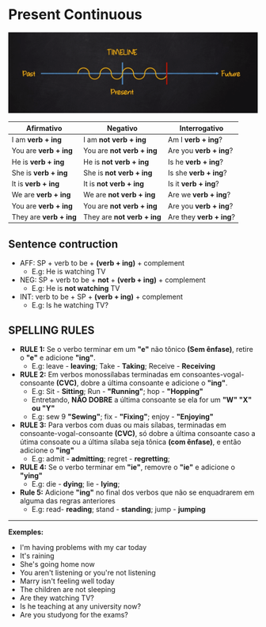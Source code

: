 # Present Continuous

![TIMELINE](./presentContinuo.png)

| Afirmativo         | Negativo              | Interrogativo        |
|--------------------|-----------------------|----------------------|
| I am **verb + ing**| I am **not verb + ing**| Am I **verb + ing**?|
| You are **verb + ing**| You are **not verb + ing**| Are you **verb + ing**?|
| He is **verb + ing**| He is **not verb + ing**| Is he **verb + ing**?|
| She is **verb + ing**| She is **not verb + ing**| Is she **verb + ing**?|
| It is **verb + ing**| It is **not verb + ing**| Is it **verb + ing**?|
| We are **verb + ing**| We are **not verb + ing** | Are we **verb + ing**?|
| You are **verb + ing**| You are **not verb + ing**| Are you **verb + ing**?|
| They are **verb + ing**| They are **not verb + ing**| Are they **verb + ing**?|

## Sentence contruction

- AFF: SP + verb to be + **(verb + ing)** + complement
  - E.g: He is watching TV
- NEG: SP + verb to be + **not** + **(verb + ing)** + complement
  - E.g: He is **not watching** TV
- INT: verb to be + SP + **(verb + ing)** + complement
  - E.g: Is he watching TV?

## SPELLING RULES

- **RULE 1:** Se o verbo terminar em um **"e"** não tônico **(Sem ênfase)**, retire o **"e"** e adicione **"ing"**.
  - E.g: leave - **leaving**; Take - **Taking**; Receive - **Receiving**
- **RULE 2:** Em verbos monossílabas terminadas em consoantes-vogal-consoante **(CVC)**, dobre a última consoante e adicione o **"ing"**.
  - E.g: Sit - **Sitting**; Run - **"Running"**; hop - **"Hopping"**
  - Entretando, **NÂO DOBRE** a última consoante se ela for um **"W" "X" ou "Y"**
  - E.g: sew 9 **"Sewing"**; fix - **"Fixing"**; enjoy - **"Enjoying"**
- **RULE 3:** Para verbos com duas ou mais sílabas, terminadas em consoante-vogal-consoante **(CVC)**, só dobre a última consoante caso a útima consoate ou a última sílaba seja tônica **(com ênfase)**, e então adicione o **"ing"**
  - E.g: admit - **admitting**; regret - **regretting**;
- **RULE 4:** Se o verbo terminar em **"ie"**, removre o **"ie"** e adicione o **"ying"**
  - E.g: die - **dying**; lie - **lying**;
- **Rule 5:** Adicione **"ing"** no final dos verbos que não se enquadrarem em alguma das regras anteriores
  - E.g: read- **reading**; stand - **standing**; jump - **jumping**

***

**Exemples:**

- I'm having problems with my car today
- It's raining
- She's going home now
- You aren't listening or you're not listening
- Marry isn't feeling well today
- The children are not sleeping
- Are they watching TV?
- Is he teaching at any university now?
- Are you studyong for the exams?
